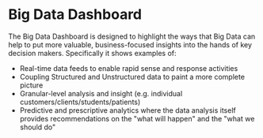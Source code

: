 <h1>Big Data Dashboard</h1>
The Big Data Dashboard is designed to highlight the ways that Big Data can help to put more valuable, business-focused insights into the hands of key decision makers. Specifically it shows examples of:
<ul>
<li>Real-time data feeds to enable rapid sense and response activities</li>
<li>Coupling Structured and Unstructured data to paint a more complete picture</li>
<li>Granular-level analysis and insight (e.g. individual customers/clients/students/patients)</li>
<li>Predictive and prescriptive analytics where the data analysis itself provides recommendations on the "what will happen" and the "what we should do"</li>
</ul>